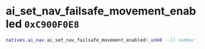 # ai_set_nav_failsafe_movement_enabled `0xC900F0E8`

```lua
natives.ai_nav.ai_set_nav_failsafe_movement_enabled(_unk0 --[[ number ]], _unk1 --[[ number ]])
```